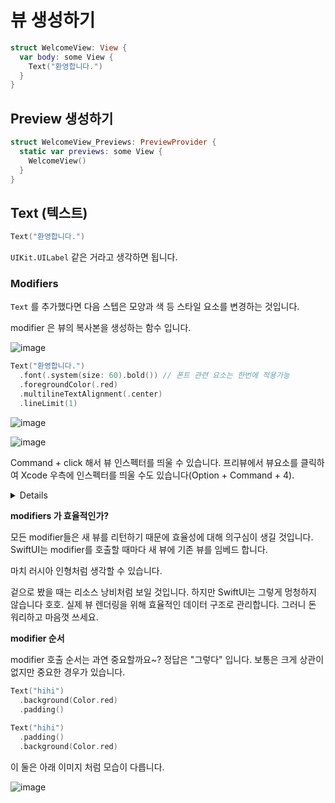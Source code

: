 
# 뷰 생성하기

```swift
struct WelcomeView: View {
  var body: some View {
    Text("환영합니다.")
  }
}
```

## Preview 생성하기

```swift
struct WelcomeView_Previews: PreviewProvider {
  static var previews: some View {
    WelcomeView()
  }
}
```

## Text (텍스트)

```swift
Text("환영합니다.")
```

`UIKit.UILabel` 같은 거라고 생각하면 됩니다.

### Modifiers

`Text` 를 추가했다면 다음 스텝은 모양과 색 등 스타일 요소를 변경하는 것입니다.

modifier 은 뷰의 복사본을 생성하는 함수 입니다.

![image](https://user-images.githubusercontent.com/53814741/167291781-f1fc5c8d-363f-4b1c-bdc2-bd3697f1c695.png)

```swift
Text("환영합니다.")
  .font(.system(size: 60).bold()) // 폰트 관련 요소는 한번에 적용가능
  .foregroundColor(.red)
  .multilineTextAlignment(.center)
  .lineLimit(1)
```

![image](https://user-images.githubusercontent.com/53814741/167292074-51660e92-e776-4e42-b272-e21faf4608ac.png)

![image](https://user-images.githubusercontent.com/53814741/167292078-2065f05f-76f0-41ff-9843-15641fa4fe0a.png)

Command + click 해서 뷰 인스펙터를 띄울 수 있습니다. 프리뷰에서 뷰요소를 클릭하여 Xcode 우측에 인스펙터를 띄울 수도 있습니다(Option + Command + 4).

<details>
  
  ![image](https://user-images.githubusercontent.com/53814741/167292170-a8a488bd-cc26-4bc2-b6fd-284a8318de42.png)

  ![image](https://user-images.githubusercontent.com/53814741/167292206-9905c473-0c86-43ba-b04d-ad7b89521f40.png)

</details>

**modifiers 가 효율적인가?**

모든 modifier들은 새 뷰를 리턴하기 때문에 효율성에 대해 의구심이 생길 것입니다. SwiftUI는 modifier를 호출할 때마다 새 뷰에 기존 뷰를 임베드 합니다.

마치 러시아 인형처럼 생각할 수 있습니다.

겉으로 봤을 때는 리소스 낭비처럼 보일 것입니다. 하지만 SwiftUI는 그렇게 멍청하지 않습니다 호호. 실제 뷰 렌더링을 위해 효율적인 데이터 구조로 관리합니다.
그러니 돈 워리하고 마음껏 쓰세요.

**modifier 순서**

modifier 호출 순서는 과연 중요할까요~? 정답은 "그렇다" 입니다. 보통은 크게 상관이 없지만 중요한 경우가 있습니다.

```swift
Text("hihi")
  .background(Color.red)
  .padding()
  
Text("hihi")
  .padding()
  .background(Color.red)
```

이 둘은 아래 이미지 처럼 모습이 다릅니다.

![image](https://user-images.githubusercontent.com/53814741/167292605-c7afe055-2b90-4eb2-a06a-b4bd0aa57691.png)





